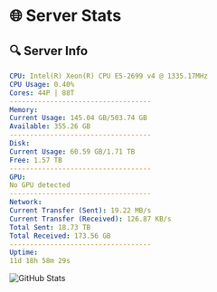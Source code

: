 # 🌐 Server Stats
## 🔍 Server Info
```yaml
CPU: Intel(R) Xeon(R) CPU E5-2699 v4 @ 1335.17MHz
CPU Usage: 0.40%
Cores: 44P | 88T
-----------------------------------
Memory:
Current Usage: 145.04 GB/503.74 GB
Available: 355.26 GB
-----------------------------------
Disk:
Current Usage: 60.59 GB/1.71 TB
Free: 1.57 TB
-----------------------------------
GPU:
No GPU detected
-----------------------------------
Network:
Current Transfer (Sent): 19.22 MB/s
Current Transfer (Received): 126.87 KB/s
Total Sent: 18.73 TB
Total Received: 173.56 GB
-----------------------------------
Uptime:
11d 18h 58m 29s
```
![GitHub Stats](https://img.shields.io/badge/Updated-2025-03-19_16:21:18-blue)